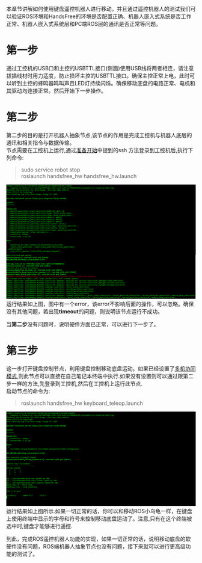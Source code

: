 本章节讲解如何使用键盘遥控机器人进行移动。并且通过遥控机器人的测试我们可以验证ROS环境和HandsFree的环境是否配置正确、机器人嵌入式系统是否工作正常、机器人嵌入式系统层和PC端ROS层的通讯是否正常等问题。  

# 第一步 #  
通过工控机的USB口和主控的USBTTL接口(侧面)使用USB线将两者相连，请注意拔插线材时用力适度，防止损坏主控的USBTTL接口。确保主控正常上电，此时可以听到主控的蜂鸣器鸣叫声且LED灯持续闪烁。确保移动底盘的电路正常、电机和其驱动均连接正常。然后开始下一步操作。  

# 第二步 #  
第二步的目的是打开机器人抽象节点,该节点的作用是完成工控机与机器人底层的通讯和相关指令与数据传输。   
节点需要在工控机上运行,通过[准备开始](/docs/Tutorial/1.1-Getting-Started.html#3-工控机与笔记本通信)中提到的ssh 方法登录到工控机后,执行下列命令:
>sudo service robot stop   
>roslaunch handsfree_hw handsfree_hw.launch  

![picture](https://github.com/doctorsrn/git_test/blob/master/HandsFree_ROS/7/7.1/1_hf_robot_node.png?raw=true)
运行结果如上图，图中有一个error，该error不影响后面的操作，可以忽略。确保没有其他问题，若出现**timeout**的问题，则说明该节点运行不成功。  

当**第二步**没有问题时，说明硬件方面已正常，可以进行下一步了。  

# 第三步 #  
这一步打开键盘控制节点，利用键盘控制移动底盘运动。如果已经设置了[多机协同模式](/docs/Tutorial/1.1-Getting-Started.html#4-多机协同设置),则此节点可以直接在自己笔记本终端中执行.如果没有设置则可以通过跟第二步一样的方法,先登录到工控机,然后在工控机上运行此节点.   
启动节点的命令为:

>roslaunch handsfree_hw keyboard_teleop.launch  

![picture](https://github.com/doctorsrn/git_test/blob/master/HandsFree_ROS/7/7.1/1_hf_teleop_node.png?raw=true)
运行结果如上图所示.如果一切正常的话，你可以和移动ROS小乌龟一样，在键盘上使用终端中显示的字母和符号来控制移动底盘运动了。注意,只有在这个终端被选中时,键盘才能够进行遥控.

到此，完成ROS遥控机器人功能的实现，如果一切正常的话，说明移动底盘的软硬件没有问题，ROS端机器人抽象节点也没有问题，接下来就可以进行更高级功能的测试了。
